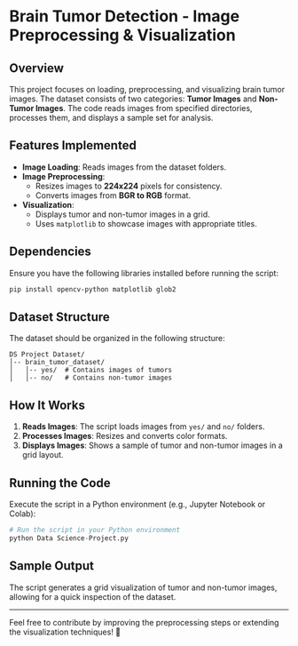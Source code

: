 # Brain Tumor Detection - Image Preprocessing & Visualization

## Overview
This project focuses on loading, preprocessing, and visualizing brain tumor images. The dataset consists of two categories: **Tumor Images** and **Non-Tumor Images**. The code reads images from specified directories, processes them, and displays a sample set for analysis.

## Features Implemented
- **Image Loading**: Reads images from the dataset folders.
- **Image Preprocessing**:
  - Resizes images to **224x224** pixels for consistency.
  - Converts images from **BGR to RGB** format.
- **Visualization**:
  - Displays tumor and non-tumor images in a grid.
  - Uses `matplotlib` to showcase images with appropriate titles.

## Dependencies
Ensure you have the following libraries installed before running the script:
```bash
pip install opencv-python matplotlib glob2
```

## Dataset Structure
The dataset should be organized in the following structure:
```
DS Project Dataset/
│-- brain_tumor_dataset/
│   │-- yes/  # Contains images of tumors
│   │-- no/   # Contains non-tumor images
```

## How It Works
1. **Reads Images**: The script loads images from `yes/` and `no/` folders.
2. **Processes Images**: Resizes and converts color formats.
3. **Displays Images**: Shows a sample of tumor and non-tumor images in a grid layout.

## Running the Code
Execute the script in a Python environment (e.g., Jupyter Notebook or Colab):
```python
# Run the script in your Python environment
python Data Science-Project.py
```

## Sample Output
The script generates a grid visualization of tumor and non-tumor images, allowing for a quick inspection of the dataset.

---

Feel free to contribute by improving the preprocessing steps or extending the visualization techniques! 🚀

